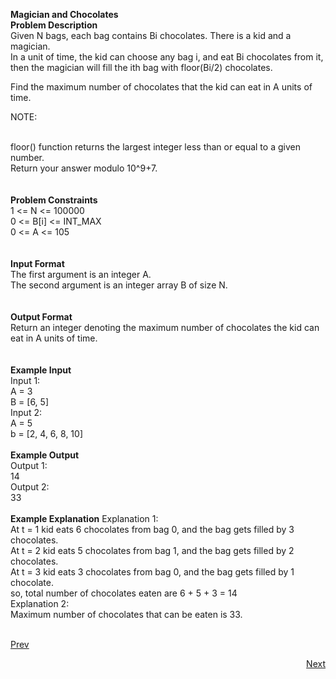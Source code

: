 **Magician and Chocolates**<br />
**Problem Description**<br />
Given N bags, each bag contains Bi chocolates. There is a kid and a magician.<br />
In a unit of time, the kid can choose any bag i, and eat Bi chocolates from it, then the magician will fill the ith bag with floor(Bi/2) chocolates.<br />

Find the maximum number of chocolates that the kid can eat in A units of time.<br />

NOTE:<br /><br />

floor() function returns the largest integer less than or equal to a given number.<br />
Return your answer modulo 10^9+7.<br />
<br />
<br />
**Problem Constraints**<br />
1 <= N <= 100000<br />
0 <= B[i] <= INT_MAX<br />
0 <= A <= 105<br />
<br />
<br />
**Input Format**<br />
The first argument is an integer A.<br />
The second argument is an integer array B of size N.<br />
<br />
<br />
**Output Format**<br />
Return an integer denoting the maximum number of chocolates the kid can eat in A units of time.<br />
<br />
<br />
**Example Input**<br />
Input 1:<br />
 A = 3<br />
 B = [6, 5]<br />
Input 2:<br />
 A = 5<br />
 b = [2, 4, 6, 8, 10]<br />
<br />
**Example Output**<br />
Output 1:<br />
 14<br />
Output 2:<br />
 33<br />
<br />
**Example Explanation**
Explanation 1:<br />
   At t = 1 kid eats 6 chocolates from bag 0, and the bag gets filled by 3 chocolates. <br />
 At t = 2 kid eats 5 chocolates from bag 1, and the bag gets filled by 2 chocolates. <br />
 At t = 3 kid eats 3 chocolates from bag 0, and the bag gets filled by 1 chocolate. <br />
 so, total number of chocolates eaten are 6 + 5 + 3 = 14<br />
Explanation 2:<br />
   Maximum number of chocolates that can be eaten is 33.<br /><br />
										   
<a class="Pagination-link1SfnH-8-DxMA Pagination-link_right2v3HzuwWFxb4" aria-label="Next Page: Raw Mode Editor" href="https://github.com/divyangju1991/DSA-Scaler/blob/main/DSA/src/com/scaler/dsa/heap/assignment/read3rdPage.md"><div class="Pagination-text3yhjKs84FCa6 Pagination-text_right3I2htOlt_CfS">Prev</div><span class="Pagination-iconGA9TkfVeYvTp icon-arrow-right2"></span></a>
<p align="right"><a class="Pagination-link1SfnH-8-DxMA Pagination-link_right2v3HzuwWFxb4" aria-label="Next Page: Raw Mode Editor" href="https://github.com/divyangju1991/DSA-Scaler/blob/main/DSA/src/com/scaler/dsa/heap/assignment/read.md">Next</a></p>
